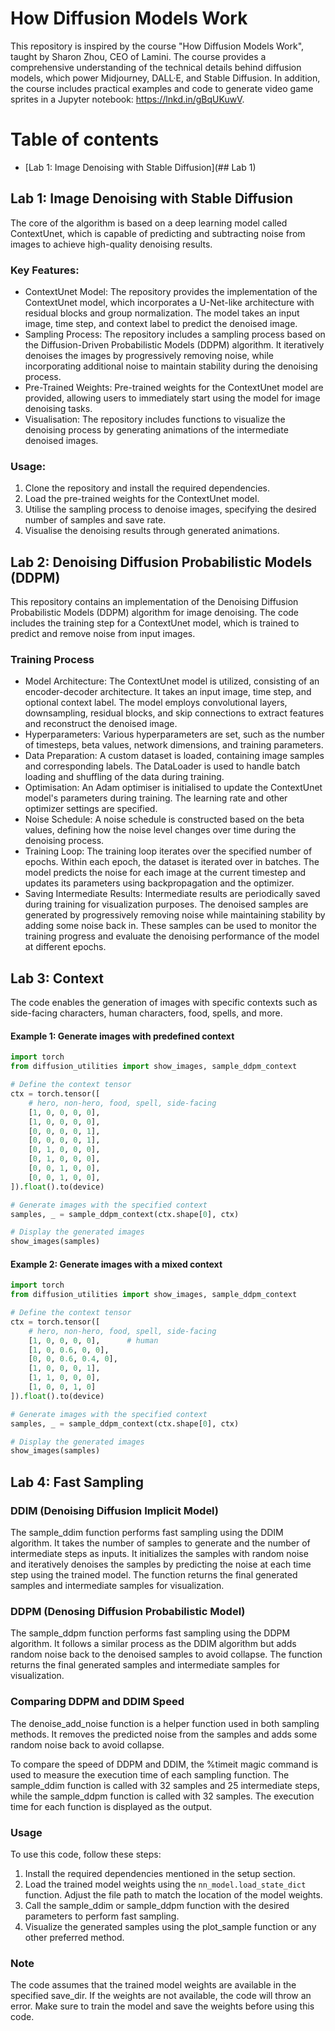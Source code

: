 # How Diffusion Models Work

This repository is inspired by the course "How Diffusion Models Work", taught by Sharon Zhou, CEO of Lamini. The course provides a comprehensive understanding of the technical details behind diffusion models, which power Midjourney, DALL·E, and Stable Diffusion. In addition, the course includes practical examples and code to generate video game sprites in a Jupyter notebook: https://lnkd.in/gBqUKuwV.

Table of contents
=================

<!--ts-->
   * [Lab 1: Image Denoising with Stable Diffusion](## Lab 1)
<!--te-->

## Lab 1: Image Denoising with Stable Diffusion

The core of the algorithm is based on a deep learning model called ContextUnet, which is capable of predicting and subtracting noise from images to achieve high-quality denoising results.

### Key Features:

- ContextUnet Model: The repository provides the implementation of the ContextUnet model, which incorporates a U-Net-like architecture with residual blocks and group normalization. The model takes an input image, time step, and context label to predict the denoised image.
- Sampling Process: The repository includes a sampling process based on the Diffusion-Driven Probabilistic Models (DDPM) algorithm. It iteratively denoises the images by progressively removing noise, while incorporating additional noise to maintain stability during the denoising process.
- Pre-Trained Weights: Pre-trained weights for the ContextUnet model are provided, allowing users to immediately start using the model for image denoising tasks.
- Visualisation: The repository includes functions to visualize the denoising process by generating animations of the intermediate denoised images.

### Usage:

1. Clone the repository and install the required dependencies.
2. Load the pre-trained weights for the ContextUnet model.
3. Utilise the sampling process to denoise images, specifying the desired number of samples and save rate.
4. Visualise the denoising results through generated animations.

## Lab 2: Denoising Diffusion Probabilistic Models (DDPM)
This repository contains an implementation of the Denoising Diffusion Probabilistic Models (DDPM) algorithm for image denoising. The code includes the training step for a ContextUnet model, which is trained to predict and remove noise from input images.

### Training Process
- Model Architecture: The ContextUnet model is utilized, consisting of an encoder-decoder architecture. It takes an input image, time step, and optional context label. The model employs convolutional layers, downsampling, residual blocks, and skip connections to extract features and reconstruct the denoised image.
- Hyperparameters: Various hyperparameters are set, such as the number of timesteps, beta values, network dimensions, and training parameters.
- Data Preparation: A custom dataset is loaded, containing image samples and corresponding labels. The DataLoader is used to handle batch loading and shuffling of the data during training.
- Optimisation: An Adam optimiser is initialised to update the ContextUnet model's parameters during training. The learning rate and other optimizer settings are specified.
- Noise Schedule: A noise schedule is constructed based on the beta values, defining how the noise level changes over time during the denoising process.
- Training Loop: The training loop iterates over the specified number of epochs. Within each epoch, the dataset is iterated over in batches. The model predicts the noise for each image at the current timestep and updates its parameters using backpropagation and the optimizer.
- Saving Intermediate Results: Intermediate results are periodically saved during training for visualization purposes. The denoised samples are generated by progressively removing noise while maintaining stability by adding some noise back in. These samples can be used to monitor the training progress and evaluate the denoising performance of the model at different epochs.

## Lab 3: Context

The code enables the generation of images with specific contexts such as side-facing characters, human characters, food, spells, and more.

#### Example 1: Generate images with predefined context

```python
import torch
from diffusion_utilities import show_images, sample_ddpm_context

# Define the context tensor
ctx = torch.tensor([
    # hero, non-hero, food, spell, side-facing
    [1, 0, 0, 0, 0],
    [1, 0, 0, 0, 0],
    [0, 0, 0, 0, 1],
    [0, 0, 0, 0, 1],
    [0, 1, 0, 0, 0],
    [0, 1, 0, 0, 0],
    [0, 0, 1, 0, 0],
    [0, 0, 1, 0, 0],
]).float().to(device)

# Generate images with the specified context
samples, _ = sample_ddpm_context(ctx.shape[0], ctx)

# Display the generated images
show_images(samples)
```


#### Example 2: Generate images with a mixed context

```python
import torch
from diffusion_utilities import show_images, sample_ddpm_context

# Define the context tensor
ctx = torch.tensor([
    # hero, non-hero, food, spell, side-facing
    [1, 0, 0, 0, 0],      # human
    [1, 0, 0.6, 0, 0],
    [0, 0, 0.6, 0.4, 0],
    [1, 0, 0, 0, 1],
    [1, 1, 0, 0, 0],
    [1, 0, 0, 1, 0]
]).float().to(device)

# Generate images with the specified context
samples, _ = sample_ddpm_context(ctx.shape[0], ctx)

# Display the generated images
show_images(samples)
```

## Lab 4: Fast Sampling

### DDIM (Denoising Diffusion Implicit Model)
The sample_ddim function performs fast sampling using the DDIM algorithm. It takes the number of samples to generate and the number of intermediate steps as inputs. It initializes the samples with random noise and iteratively denoises the samples by predicting the noise at each time step using the trained model. The function returns the final generated samples and intermediate samples for visualization.

### DDPM (Denosing Diffusion Probabilistic Model)
The sample_ddpm function performs fast sampling using the DDPM algorithm. It follows a similar process as the DDIM algorithm but adds random noise back to the denoised samples to avoid collapse. The function returns the final generated samples and intermediate samples for visualization.

### Comparing DDPM and DDIM Speed
The denoise_add_noise function is a helper function used in both sampling methods. It removes the predicted noise from the samples and adds some random noise back to avoid collapse.

To compare the speed of DDPM and DDIM, the %timeit magic command is used to measure the execution time of each sampling function. The sample_ddim function is called with 32 samples and 25 intermediate steps, while the sample_ddpm function is called with 32 samples. The execution time for each function is displayed as the output.

### Usage
To use this code, follow these steps:
1. Install the required dependencies mentioned in the setup section.
2. Load the trained model weights using the `nn_model.load_state_dict` function. Adjust the file path to match the location of the model weights.
3. Call the sample_ddim or sample_ddpm function with the desired parameters to perform fast sampling.
4. Visualize the generated samples using the plot_sample function or any other preferred method.

### Note
The code assumes that the trained model weights are available in the specified save_dir. If the weights are not available, the code will throw an error. Make sure to train the model and save the weights before using this code.
